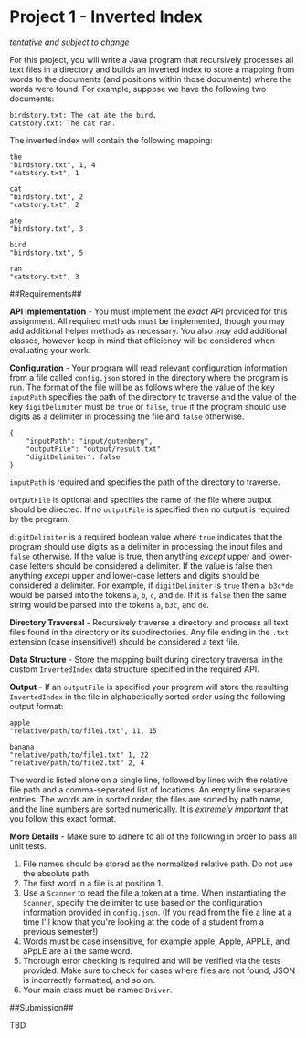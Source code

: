Project 1 - Inverted Index
==========================

*tentative and subject to change*

For this project, you will write a Java program that recursively processes all text files in a directory and builds an inverted index to store a mapping from words to the documents (and positions within those documents) where the words were found. For example, suppose we have the following two documents:

```
birdstory.txt: The cat ate the bird.
catstory.txt: The cat ran.
```
The inverted index will contain the following mapping:

```
the
"birdstory.txt", 1, 4
"catstory.txt", 1

cat
"birdstory.txt", 2
"catstory.txt", 2

ate
"birdstory.txt", 3

bird
"birdstory.txt", 5

ran
"catstory.txt", 3
```

##Requirements##

**API Implementation** - You must implement the *exact* API provided for this assignment. All required methods must be implemented, though you may add additional helper methods as necessary. You also *may* add additional classes, however keep in mind that efficiency will be considered when evaluating your work. 

**Configuration** - Your program will read relevant configuration information from a file called `config.json` stored in the directory where the program is run. The format of the file will be as follows where the value of the key `inputPath` specifies the path of the directory to traverse and the value of the key `digitDelimiter` must be `true` or `false`, `true` if the program should use digits as a delimiter in processing the file and `false` otherwise.

```
{
	"inputPath": "input/gutenberg",
	"outputFile": "output/result.txt"
	"digitDelimiter": false
}
```
`inputPath` is required and specifies the path of the directory to traverse.

`outputFile` is optional and specifies the name of the file where output should be directed. If no `outputFile` is specified then no output is required by the program.

`digitDelimiter` is a required boolean value where `true` indicates that the program should use digits as a delimiter in processing the input files and `false` otherwise. If the value is true, then anything *except* upper and lower-case letters should be considered a delimiter. If the value is false then anything *except* upper and lower-case letters and digits should be considered a delimiter. For example, if `digitDelimiter` is `true` then `a b3c*de` would be parsed into the tokens `a`, `b`, `c`, and `de`. If it is `false` then the same string would be parsed into the tokens `a`, `b3c`, and `de`.

**Directory Traversal** - Recursively traverse a directory and process all text files found in the directory or its subdirectories. Any file ending in the `.txt` extension (case insensitive!) should be considered a text file. 

**Data Structure** - Store the mapping built during directory traversal in the custom `InvertedIndex` data structure specified in the required API.

**Output** - If an `outputFile` is specified your program will store the resulting `InvertedIndex` in the file in alphabetically sorted order using the following output format:

```
apple
"relative/path/to/file1.txt", 11, 15

banana
"relative/path/to/file1.txt" 1, 22
"relative/path/to/file2.txt" 2, 4
```

The word is listed alone on a single line, followed by lines with the relative file path and a comma-separated list of locations. An empty line separates entries. The words are in sorted order, the files are sorted by path name, and the line numbers are sorted numerically. It is *extremely important* that you follow this exact format.

**More Details** - Make sure to adhere to all of the following in order to pass all unit tests.

1. File names should be stored as the normalized relative path. Do not use the absolute path.
2. The first word in a file is at position 1.
3. Use a `Scanner` to read the file a token at a time. When instantiating the `Scanner`, specify the delimiter to use based on the configuration information provided in `config.json`. (If you read from the file a line at a time I'll know that you're looking at the code of a student from a previous semester!)
4. Words must be case insensitive, for example apple, Apple, APPLE, and aPpLE are all the same word.
5. Thorough error checking is required and will be verified via the tests provided. Make sure to check for cases where files are not found, JSON is incorrectly formatted, and so on.
6. Your main class must be named `Driver`.

##Submission##

TBD

